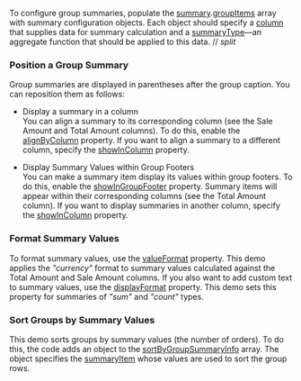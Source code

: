 To configure group summaries, populate the [summary](/Documentation/ApiReference/UI_Components/dxDataGrid/Configuration/summary/).[groupItems](/Documentation/ApiReference/UI_Components/dxDataGrid/Configuration/summary/groupItems/) array with summary configuration objects. Each object should specify a [column](/Documentation/ApiReference/UI_Components/dxDataGrid/Configuration/summary/totalItems/#column) that supplies data for summary calculation and a [summaryType](/Documentation/ApiReference/UI_Components/dxDataGrid/Configuration/summary/totalItems/#summaryType)&mdash;an aggregate function that should be applied to this data.
// _split_

### Position a Group Summary

Group summaries are displayed in parentheses after the group caption. You can reposition them as follows:

* Display a summary in a column          
You can align a summary to its corresponding column (see the Sale Amount and Total Amount columns). To do this, enable the [alignByColumn](/Documentation/ApiReference/UI_Components/dxDataGrid/Configuration/summary/groupItems/#alignByColumn) property. If you want to align a summary to a different column, specify the [showInColumn](/Documentation/ApiReference/UI_Components/dxDataGrid/Configuration/summary/groupItems/#showInColumn) property.

* Display Summary Values within Group Footers       
You can make a summary item display its values within group footers. To do this, enable the [showInGroupFooter](/Documentation/ApiReference/UI_Components/dxDataGrid/Configuration/summary/groupItems/#showInGroupFooter) property. Summary items will appear within their corresponding columns (see the Total Amount column). If you want to display summaries in another column, specify the [showInColumn](/Documentation/ApiReference/UI_Components/dxDataGrid/Configuration/summary/groupItems/#showInColumn) property.

### Format Summary Values
To format summary values, use the [valueFormat](/Documentation/ApiReference/UI_Components/dxDataGrid/Configuration/summary/groupItems/#valueFormat) property. This demo applies the *"currency"* format to summary values calculated against the Total Amount and Sale Amount columns. If you also want to add custom text to summary values, use the [displayFormat](/Documentation/ApiReference/UI_Components/dxDataGrid/Configuration/summary/groupItems/#displayFormat) property. This demo sets this property for summaries of *"sum"* and *"count"* types.

### Sort Groups by Summary Values
This demo sorts groups by summary values (the number of orders). To do this, the code adds an object to the [sortByGroupSummaryInfo](/Documentation/ApiReference/UI_Components/dxDataGrid/Configuration/sortByGroupSummaryInfo/) array. The object specifies the [summaryItem](/Documentation/ApiReference/UI_Components/dxDataGrid/Configuration/sortByGroupSummaryInfo/#summaryItem) whose values are used to sort the group rows. 
